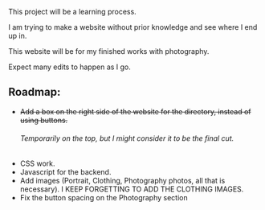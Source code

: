 This project will be a learning process.

I am trying to make a website without prior knowledge and see where I end up in.

This website will be for my finished works with photography.

Expect many edits to happen as I go.

## Roadmap:

- ~~Add a box on the right side of the website for the directory, instead of using buttons.~~
  ###### Temporarily on the top, but I might consider it to be the final cut.
- CSS work.
- Javascript for the backend.
- Add images (Portrait, Clothing, Photography photos, all that is necessary). I KEEP FORGETTING TO ADD THE CLOTHING IMAGES.
- Fix the button spacing on the Photography section
